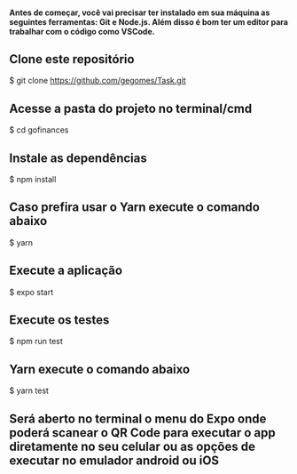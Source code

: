<h4>
  Antes de começar, você vai precisar ter instalado em sua máquina as seguintes ferramentas: Git e Node.js. Além disso é bom ter um editor para trabalhar com o código como VSCode.
</h4>

## Clone este repositório
$ git clone https://github.com/gegomes/Task.git

## Acesse a pasta do projeto no terminal/cmd
$ cd gofinances

## Instale as dependências
$ npm install
## Caso prefira usar o Yarn execute o comando abaixo
$ yarn

## Execute a aplicação
$ expo start

## Execute os testes
$ npm run test
## Yarn execute o comando abaixo
$ yarn test

## Será aberto no terminal o menu do Expo onde poderá scanear o QR Code para executar o app diretamente no seu celular ou as opções de executar no emulador android ou iOS

